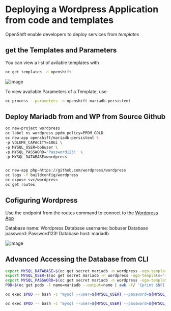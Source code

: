 # Deploying a Wordpress Application from code and templates
OpenShift enable developers to deploy services from *templates*

## get the Templates and Parameters

You can view a list of avilable templates with

```bash
oc get templates -n openshift
```
![image](https://github.com/bob-builds-labs/bob-builds-labs.github.io/assets/8255007/f6d5387b-8503-4caf-afda-632604cb622c)

To view available Parameters of a Template, use

```bash
oc process --parameters -n openshift mariadb-persistent
```
 ## Deploy Mariadb from and WP from Source Github

```bash
oc new-project wordpress
oc label ns wordpress ppdm_policy=PPDM_GOLD
oc new-app openshift/mariadb-persistent \
-p VOLUME_CAPACITY=10Gi \
-p MYSQL_USER=bobuser \
-p MYSQL_PASSWORD='Password123!' \
-p MYSQL_DATABASE=wordpress


oc new-app php~https://github.com/wordpress/wordpress
oc logs -f buildconfig/wordpress
oc expose svc/wordpress
oc get routes
```

##  Cofiguring Wordpress
Use the endpoint from the routes command to connect to the [Wordpress App](http://wordpress-wordpress.apps.openshift.demo.local )

Database name: Wordpress
Database username: bobuser
Database password: Password123!
Database host: mariadb

![image](https://github.com/bob-builds-labs/bob-builds-labs.github.io/assets/8255007/72c804cd-d302-4582-9f58-b965d093025e)


## Advanced Accessing the Database from CLI
```bash
export MYSQL_DATABASE=$(oc get secret mariadb -n wordpress -ogo-template='{{ index .data "database-name" }}' | base64 -d )
export MYSQL_USER=$(oc get secret mariadb -n wordpress -ogo-template='{{ index .data "database-user" }}' | base64 -d )
export MYSQL_PASSWORD=$(oc get secret mariadb -n wordpress -ogo-template='{{ index .data "database-password" }}' | base64 -d )
POD=$(oc get pods -l name=mariadb --output=name | awk -F/ '{print $NF}')
```

```bash
oc exec $POD -- bash -c "mysql --user=${MYSQL_USER} --password=${MYSQL_PASSWORD} wordpress -e 'select * from wp_users;'"
```
```bash
oc exec $POD -- bash -c "mysql --user=${MYSQL_USER} --password=${MYSQL_PASSWORD} wordpress -e 'select * from wp_uposts;'"
```

